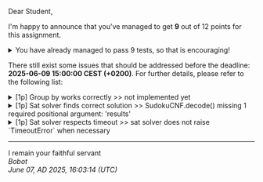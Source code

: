 Dear Student,

I'm happy to announce that you've managed to get **9** out of 12 points for this assignment.
<details><summary>You have already managed to pass 9 tests, so that is encouraging!</summary>&emsp;☑&nbsp;[1p]&nbsp;Sudoku&nbsp;cnf&nbsp;post&nbsp;init<br>&emsp;☑&nbsp;[1p]&nbsp;Sudoku&nbsp;cnf&nbsp;at&nbsp;least&nbsp;one<br>&emsp;☑&nbsp;[1p]&nbsp;Sudoku&nbsp;cnf&nbsp;at&nbsp;most&nbsp;one<br>&emsp;☑&nbsp;[1p]&nbsp;Sudoku&nbsp;cnf&nbsp;exactly&nbsp;one<br>&emsp;☑&nbsp;[1p]&nbsp;Sudoku&nbsp;cnf&nbsp;every&nbsp;row&nbsp;contains&nbsp;unique&nbsp;values<br>&emsp;☑&nbsp;[1p]&nbsp;Sudoku&nbsp;cnf&nbsp;every&nbsp;col&nbsp;contains&nbsp;unique&nbsp;values<br>&emsp;☑&nbsp;[1p]&nbsp;Sudoku&nbsp;cnf&nbsp;every&nbsp;block&nbsp;contains&nbsp;unique&nbsp;values<br>&emsp;☑&nbsp;[1p]&nbsp;Sudoku&nbsp;cnf&nbsp;possible&nbsp;propositions<br>&emsp;☑&nbsp;[1p]&nbsp;Sudoku&nbsp;cnf&nbsp;decode</details>

There still exist some issues that should be addressed before the deadline: **2025-06-09 15:00:00 CEST (+0200)**. For further details, please refer to the following list:

<details><summary>[1p] Group by works correctly &gt;&gt; not implemented yet</summary></details>
<details><summary>[1p] Sat solver finds correct solution &gt;&gt; SudokuCNF.decode() missing 1 required positional argument: &#x27;results&#x27;</summary></details>
<details><summary>[1p] Sat solver respects timeout &gt;&gt; sat solver does not raise `TimeoutError` when necessary</summary></details>

-----------
I remain your faithful servant\
_Bobot_\
_June 07, AD 2025, 16:03:14 (UTC)_
